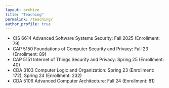 ```yaml
---
layout: archive
title: "Teaching"
permalink: /teaching/
author_profile: true
---
```


<ul>
<li>CIS 6614 Advanced Software Systems Security: Fall 2025 (Enrollment: 79) </li>
<li>CAP 5150 Foundations of Computer Security and Privacy: Fall 23 (Enrollment: 89)</li>
<li>CAP 5151 Internet of Things Security and Privacy: Spring 25 (Enrollment: 40)</li>
<li>CDA 3103 Computer Logic and Organization: Spring 23 (Enrollment: 172), Spring 24 (Enrollment: 232)</li>
<li>CDA 5106 Advanced Computer Architecture: Fall 24 (Enrollment: 81)</li>
</ul>


